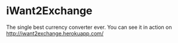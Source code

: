 iWant2Exchange
==============

The single best currency converter ever. You can see it in action on
<http://iwant2exchange.herokuapp.com/>
